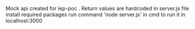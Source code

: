 Mock api created for iep-poc .
Return values are hardcoded in server.js file
install required packages
run command 'node server.js' in cmd to run it in localhost:3000
